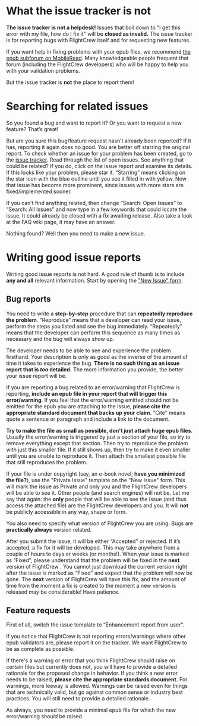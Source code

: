 # What the issue tracker is not #

**The issue tracker is not a helpdesk!** Issues that boil down to "I get this error with my file, how do I fix it" will be **closed as invalid.** The issue tracker is for reporting bugs with FlightCrew itself and for requesting new features.

If you want help in fixing problems with your epub files, we recommend [the epub subforum on MobileRead](http://www.mobileread.com/forums/forumdisplay.php?f=179). Many knowledgeable people frequent that forum (including the FlightCrew developers) who will be happy to help you with your validation problems.

But the issue tracker is **not** the place to report them!

# Searching for related issues #
So you found a bug and want to report it? Or you want to request a new feature? That’s great!

But are you sure this bug/feature request hasn’t already been reported? If it has, reporting it again does no good. You are better off starring the original report. To check whether an issue for your problem has been created, go to the [issue tracker](http://code.google.com/p/sigil/issues/list). Read through the list of open issues. See anything that could be related? If you do, click on the issue report and examine its details. If this looks like your problem, please star it. “Starring” means clicking on the star icon with the blue outline until you see it filled in with yellow. Now that issue has become more prominent, since issues with more stars are fixed/implemented sooner.

If you can’t find anything related, then change “Search: Open Issues” to “Search: All Issues” and now type in a few keywords that could locate the issue. It could already be closed with a fix awaiting release. Also take a look at the FAQ wiki page, it may have an answer.

Nothing found? Well then you need to make a new issue.

# Writing good issue reports #

Writing good issue reports is not hard. A good rule of thumb is to include **any and all** relevant information. Start by opening the ["New Issue" form](http://code.google.com/p/flightcrew/issues/entry).

## Bug reports ##
You need to write a **step-by-step** procedure that can **repeatedly reproduce the problem**. “Reproduce” means that a developer can read your issue, perform the steps you listed and see the bug immediately. “Repeatedly” means that the developer can perform this sequence as many times as necessary and the bug will always show up.

The developer needs to be able to see and experience the problem firsthand. Your description is only as good as the inverse of the amount of time it takes to experience the bug. **There is no such thing as an issue report that is _too_ detailed.** The more information you provide, the better your issue report will be.

If you are reporting a bug related to an error/warning that FlightCrew is reporting, **include an epub file in your report that will trigger this error/warning**. If you feel that the error/warning emitted should not be emitted for the epub you are attaching to the issue, **please cite the appropriate standard document that backs up your claim**. "Cite" means quote a sentence or paragraph and include a link to the document.

**Try to make the file as small as possible, don't just attach huge epub files**. Usually the error/warning is triggered by just a section of your file, so try to remove everything except that section. Then try to reproduce the problem with just this smaller file. If it still shows up, then try to make it even smaller until you are unable to reproduce it. Then attach the smallest possible file that still reproduces the problem.

If your file is under copyright (say, an e-book novel; **have you minimized the file?**), use the "Private Issue" template on the "New Issue" form. This will mark the issue as Private and only you and the FlightCrew developers will be able to see it. Other people (and search engines) will not be. Let me say that again: the **only** people that will be able to see the issue (and thus access the attached file) are the FlightCrew developers and you. It will **not** be publicly accessible in any way, shape or form.

You also need to specify what version of FlightCrew you are using. Bugs are **practically always** version related.

After you submit the issue, it will be either “Accepted” or rejected. If it’s accepted, a fix for it will be developed. This may take anywhere from a couple of hours to days or weeks (or months!). When your issue is marked as “Fixed”, please understand that the problem will be fixed in the **next** version of FlightCrew . You cannot just download the current version right after the issue is marked as “Fixed” and expect that the problem will now be gone. The **next** version of FlightCrew will have this fix, and the amount of time from the moment a fix is created to the moment a new version is released may be considerable! Have patience.

## Feature requests ##

First of all, switch the issue template to “Enhancement report from user”.

If you notice that FlightCrew is not reporting errors/warnings where other epub validators are, please report it on the tracker. We want FlightCrew to be as complete as possible.

If there's a warning or error that you think FlightCrew should raise on certain files but currently does not, you will have to provide a detailed rationale for the proposed change in behavior. If you think a new error needs to be raised, **please cite the appropriate standards document.** For warnings, more leeway is allowed. Warnings can be raised even for things that are technically valid, but go against common sense or industry best practices. You will still need to provide a detailed rationale.

As always, you need to provide a minimal epub file for which the new error/warning _should_ be raised.